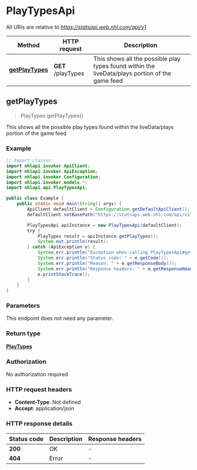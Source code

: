 # PlayTypesApi

All URIs are relative to *https://statsapi.web.nhl.com/api/v1*

| Method | HTTP request | Description |
|------------- | ------------- | -------------|
| [**getPlayTypes**](PlayTypesApi.md#getPlayTypes) | **GET** /playTypes | This shows all the possible play types found within the liveData/plays portion of the game feed |



## getPlayTypes

> PlayTypes getPlayTypes()

This shows all the possible play types found within the liveData/plays portion of the game feed

### Example

```java
// Import classes:
import nhlapi.invoker.ApiClient;
import nhlapi.invoker.ApiException;
import nhlapi.invoker.Configuration;
import nhlapi.invoker.models.*;
import nhlapi.api.PlayTypesApi;

public class Example {
    public static void main(String[] args) {
        ApiClient defaultClient = Configuration.getDefaultApiClient();
        defaultClient.setBasePath("https://statsapi.web.nhl.com/api/v1");

        PlayTypesApi apiInstance = new PlayTypesApi(defaultClient);
        try {
            PlayTypes result = apiInstance.getPlayTypes();
            System.out.println(result);
        } catch (ApiException e) {
            System.err.println("Exception when calling PlayTypesApi#getPlayTypes");
            System.err.println("Status code: " + e.getCode());
            System.err.println("Reason: " + e.getResponseBody());
            System.err.println("Response headers: " + e.getResponseHeaders());
            e.printStackTrace();
        }
    }
}
```

### Parameters

This endpoint does not need any parameter.

### Return type

[**PlayTypes**](PlayTypes.md)

### Authorization

No authorization required

### HTTP request headers

- **Content-Type**: Not defined
- **Accept**: application/json


### HTTP response details
| Status code | Description | Response headers |
|-------------|-------------|------------------|
| **200** | OK |  -  |
| **404** | Error |  -  |

